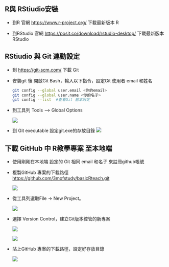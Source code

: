 ## R與 RStiudio安裝

-   到R 官網 <https://www.r-project.org/> 下載最新版本 R

-   到RStudio 官網 <https://posit.co/download/rstudio-desktop/> 下載最新版本 RStudio

## RStiudio 與 Git 連動設定

-   到 <https://git-scm.com/> 下載 Git

-   安裝git 後 開啟Git Bash，輸入以下指令，設定Git 使用者 email 和姓名

    ``` bash
    git config --global user.email <你的email>
    git config --global user.name <你的名子>    
    git config --list  #查看Git 基本設定
    ```

-   到工具列 Tools --\> Global Options

    ![](https://i.postimg.cc/YCWm1NQ6/1-1.png)

-   到 Git executable 設定git.exe的存放目錄 
    ![](https://i.postimg.cc/c4NQXb4D/1-2.png)

## 下載 GitHub 中 R教學專案 至本地端

-   使用剛剛在本地端 設定的 Git 相同 email 和名子 來註冊github帳號

-   複製GitHub 專案的下載路徑 <https://github.com/3mofstudy/basicRteach.git>

    ![](https://i.postimg.cc/HkYvPxsP/screenshot-4.png)

-   從工具列選取File -\> New Project。

    ![](https://i.postimg.cc/hts1m1vF/2-1.png)

-   選擇 Version Control，建立Git版本控管的新專案

    ![](https://i.postimg.cc/nzGFVrT1/2-2.png)

    ![](https://i.postimg.cc/CLgw5jmB/1-4.png)

-   貼上GitHub 專案的下載路徑，設定好存放目錄

    ![](https://i.postimg.cc/pXGc4vhW/1-5.png)
